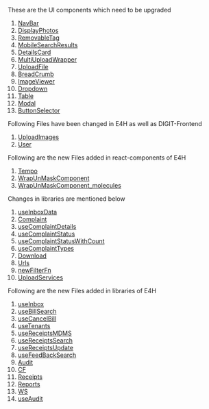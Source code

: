 These are the UI components which need to be upgraded
1.  [NavBar](react-components/files-to-upgrade/NavBar.md)
2. [DisplayPhotos](react-components/files-to-upgrade/DisplayPhotos.md)
3. [RemovableTag](react-components/files-to-upgrade/RemovableTag.md)
4. [MobileSearchResults](react-components/files-to-upgrade/MobileSearchResults.md)
5. [DetailsCard](react-components/files-to-upgrade/DetailsCard.md)
6. [MultiUploadWrapper](react-components/files-to-upgrade/MultiUploadWrapper.md)
7. [UploadFile](react-components/files-to-upgrade/UploadFile.md)
8. [BreadCrumb](react-components/files-to-upgrade/BreadCrumb.md)
9. [ImageViewer](react-components/files-to-upgrade/ImageViewer.md)
10. [Dropdown](react-components/files-to-upgrade/Dropdown.md)
11. [Table](react-components/files-to-upgrade/Table.md)
12. [Modal](react-components/files-to-upgrade/Modal.md)
13. [ButtonSelector](react-components/files-to-upgrade/ButtonSelector.md)

Following Files have been changed in E4H as well as DIGIT-Frontend
1. [UploadImages](react-components/files-upgraded-in-digit/UploadImages.md)
2. [User](libraries/files-upgraded-in-digit/User.md)

Following are the new Files added in react-components of E4H
1. [Tempo](react-components/new-files-added/Tempo.md)
2. [WrapUnMaskComponent](react-components/new-files-added/WrapUnMaskComponent.md)
3. [WrapUnMaskComponent_molecules](react-components/new-files-added/WrapUnMaskComponent_molecules.md)

Changes in libraries are mentioned below
1. [useInboxData](libraries/useInboxData.md)
2. [Complaint](libraries/Complaint.md)
3. [useComplaintDetails](libraries/useComplaintDetails.md)
4. [useComplaintStatus](libraries/useComplaintStatus.md)
5. [useComplaintStatusWithCount](libraries/useComplaintStatusWithCount.md)
6. [useComplaintTypes](libraries/useComplaintTypes.md)
7. [Download](libraries/Download.md)
8. [Urls](libraries/Urls.md)
9. [newFilterFn](libraries/newFilterFn.md)
10. [UploadServices](libraries/UploadServices.md)

Following are the new Files added in libraries of E4H
1. [useInbox](libraries/new-files-added/useInbox.md)
2. [useBillSearch](libraries/new-files-added/useBillSearch.md)
3. [useCancelBill](libraries/new-files-added/useCancelBill.md)
4. [useTenants](libraries/new-files-added/useTenants.md)
5. [useReceiptsMDMS](libraries/new-files-added/useReceiptsMDMS.md)
6. [useReceiptsSearch](libraries/new-files-added/useReceiptsSearch.md)
7. [useReceiptsUpdate](libraries/new-files-added/useReceiptsUpdate.md)
8. [useFeedBackSearch](libraries/new-files-added/useFeedBackSearch.md)
9. [Audit](libraries/new-files-added/Audit.md)
10. [CF](libraries/new-files-added/CF.md)
11. [Receipts](libraries/new-files-added/Receipts.md)
12. [Reports](libraries/new-files-added/Reports.md)
13. [WS](libraries/new-files-added/WS.md)
14. [useAudit](libraries/new-files-added/useAudit.md)

